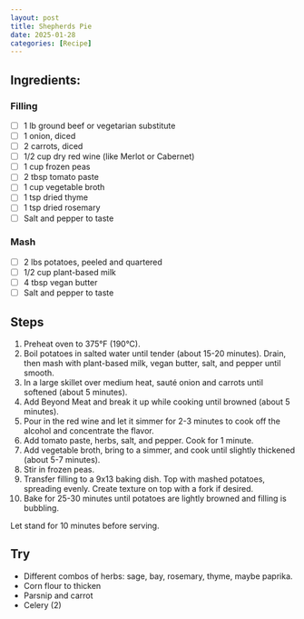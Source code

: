 ```yaml
---
layout: post
title: Shepherds Pie
date: 2025-01-28
categories: [Recipe]
---
```


## Ingredients:

### Filling

- [ ] 1 lb ground beef or vegetarian substitute
- [ ] 1 onion, diced
- [ ] 2 carrots, diced
- [ ] 1/2 cup dry red wine (like Merlot or Cabernet)
- [ ] 1 cup frozen peas
- [ ] 2 tbsp tomato paste
- [ ] 1 cup vegetable broth
- [ ] 1 tsp dried thyme
- [ ] 1 tsp dried rosemary
- [ ] Salt and pepper to taste

### Mash

- [ ] 2 lbs potatoes, peeled and quartered
- [ ] 1/2 cup plant-based milk
- [ ] 4 tbsp vegan butter
- [ ] Salt and pepper to taste

## Steps

1. Preheat oven to 375°F (190°C).
2. Boil potatoes in salted water until tender (about 15-20 minutes). Drain, then mash with plant-based milk, vegan butter, salt, and pepper until smooth.
3. In a large skillet over medium heat, sauté onion and carrots until softened (about 5 minutes).
4. Add Beyond Meat and break it up while cooking until browned (about 5 minutes).
5. Pour in the red wine and let it simmer for 2-3 minutes to cook off the alcohol and concentrate the flavor.
6. Add tomato paste, herbs, salt, and pepper. Cook for 1 minute.
7. Add vegetable broth, bring to a simmer, and cook until slightly thickened (about 5-7 minutes).
8. Stir in frozen peas.
9. Transfer filling to a 9x13 baking dish. Top with mashed potatoes, spreading evenly. Create texture on top with a fork if desired.
10. Bake for 25-30 minutes until potatoes are lightly browned and filling is bubbling.

Let stand for 10 minutes before serving.

## Try

- Different combos of herbs: sage, bay, rosemary, thyme, maybe paprika.
- Corn flour to thicken
- Parsnip and carrot
- Celery (2)
